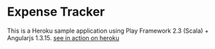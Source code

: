 # Expense Tracker

This is a Heroku sample application using Play Framework 2.3 (Scala) + Angularjs 1.3.15.
[see in action on heroku](https://powerful-tor-2881.herokuapp.com/)
